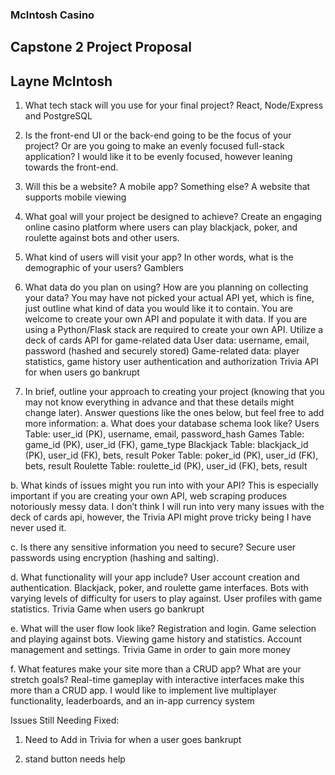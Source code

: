 ### McIntosh Casino
## Capstone 2 Project Proposal
## Layne McIntosh

1. What tech stack will you use for your final project? 
React, Node/Express and PostgreSQL

2. Is the front-end UI or the back-end going to be the focus of your project? Or are you going to make an evenly focused full-stack application? 
I would like it to be evenly focused, however leaning towards the front-end.

3. Will this be a website? A mobile app? Something else? 
A website that supports mobile viewing

4. What goal will your project be designed to achieve? 
Create an engaging online casino platform where users can play blackjack, poker, and roulette against bots and other users.

5. What kind of users will visit your app? In other words, what is the demographic of your users? 
Gamblers 

6. What data do you plan on using? How are you planning on collecting your data? You may have not picked your actual API yet, which is fine, just outline what kind of data you would like it to contain. You are welcome to create your own API and populate it with data. If you are using a Python/Flask stack are required to create your own API. 
Utilize a deck of cards API for game-related data
User data: username, email, password (hashed and securely stored)
Game-related data: player statistics, game history
user authentication and authorization
Trivia API for when users go bankrupt

7. In brief, outline your approach to creating your project (knowing that you may not know everything in advance and that these details might change later). Answer questions like the ones below, but feel free to add more information: 
a. What does your database schema look like? 
Users Table: user_id (PK), username, email, password_hash
Games Table: game_id (PK), user_id (FK), game_type
Blackjack Table: blackjack_id (PK), user_id (FK), bets, result 
Poker Table: poker_id (PK), user_id (FK), bets, result 
Roulette Table: roulette_id (PK), user_id (FK), bets, result 


b. What kinds of issues might you run into with your API? This is especially important if you are creating your own API, web scraping produces notoriously messy data. 
I don’t think I will run into very many issues with the deck of cards api, however, the Trivia API might prove tricky being I have never used it.

c. Is there any sensitive information you need to secure? 
Secure user passwords using encryption (hashing and salting).

d. What functionality will your app include? 
User account creation and authentication.
Blackjack, poker, and roulette game interfaces.
Bots with varying levels of difficulty for users to play against.
User profiles with game statistics.
Trivia Game when users go bankrupt 

e. What will the user flow look like?
Registration and login.
Game selection and playing against bots.
Viewing game history and statistics.
Account management and settings.
Trivia Game in order to gain more money

f. What features make your site more than a CRUD app? What are your stretch goals? 
Real-time gameplay with interactive interfaces make this more than a CRUD app. I would like to implement live multiplayer functionality, leaderboards, and an in-app currency system




Issues Still Needing Fixed:

1. Need to Add in Trivia for when a user goes bankrupt

2. stand button needs help